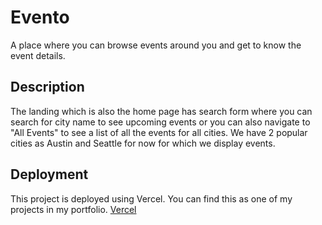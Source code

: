 # Evento

A place where you can browse events around you and get to know the event details.

## Description

The landing which is also the home page has search form where you can search for city name to see upcoming events or you can also navigate to "All Events" to see a list of all the events for all cities.
We have 2 popular cities as Austin and Seattle for now for which we display events.

## Deployment

This project is deployed using Vercel. You can find this as one of my projects in my portfolio.
[Vercel](https://evento-swapnil.vercel.app/ "Evento")
